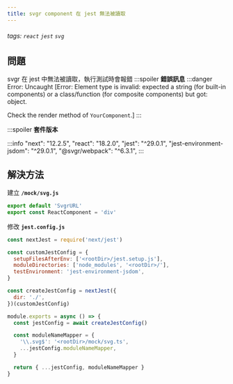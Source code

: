 ```yaml
---
title: svgr component 在 jest 無法被讀取
---
```

###### tags: `react` `jest` `svg`
## 問題

svgr 在 jest 中無法被讀取，執行測試時會報錯
:::spoiler **錯誤訊息** 
:::danger
Error: Uncaught [Error: Element type is invalid: expected a string (for built-in components) or a class/function (for composite components) but got: object.
    
Check the render method of `YourComponent`.]
:::

:::spoiler **套件版本**

:::info 
"next": "12.2.5",
"react": "18.2.0",
"jest": "^29.0.1",
"jest-environment-jsdom": "^29.0.1",
"@svgr/webpack": "^6.3.1",
:::


## 解決方法

建立 **`/mock/svg.js`**
```javascript
export default 'SvgrURL'
export const ReactComponent = 'div'
```

修改 **`jest.config.js`**
```javascript
const nextJest = require('next/jest')

const customJestConfig = {
  setupFilesAfterEnv: ['<rootDir>/jest.setup.js'],
  moduleDirectories: ['node_modules', '<rootDir>/'],
  testEnvironment: 'jest-environment-jsdom',
}

const createJestConfig = nextJest({
  dir: './',
})(customJestConfig)

module.exports = async () => {
  const jestConfig = await createJestConfig()

  const moduleNameMapper = {
    '\\.svg$': '<rootDir>/mock/svg.ts',
    ...jestConfig.moduleNameMapper,
  }

  return { ...jestConfig, moduleNameMapper }
}
```